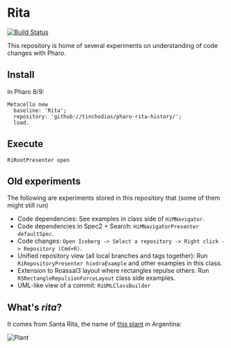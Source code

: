 # Rita

[![Build Status](https://travis-ci.org/tinchodias/pharo-rita-history.png)](http://travis-ci.org/tinchodias/pharo-rita-history)

This repository is home of several experiments on understanding of code changes with Pharo.

## Install

In Pharo 8/9:

~~~Smalltalk
Metacello new 
  baseline: 'Rita'; 
  repository: 'github://tinchodias/pharo-rita-history/'; 
  load.
~~~

## Execute

~~~Smalltalk
RiRootPresenter open
~~~

## Old experiments 

The following are experiments stored in this repository that (some of them might still run)

* Code dependencies: See examples in class side of `HiMNavigator`.
* Code dependencies in Spec2 + Search: `HiMNavigatorPresenter defaultSpec`.
* Code changes: `Open Iceberg -> Select a repository -> Right click -> Repository (Cmd+R)`.
* Unified repository view (all local branches and tags together): Run `RiRepositoryPresenter hiedraExample` and other examples in this class.
* Extension to Roassal3 layout where rectangles repulse others: Run `RSRectangleRepulsionForceLayout` class side examples.
* UML-like view of a commit: `RiUMLClassBuilder`


## What's *rita*?

It comes from Santa Rita, the name of [this plant](https://es.wikipedia.org/wiki/Bougainvillea) in Argentina:

![Plant](https://live.staticflickr.com/115/309565575_0945045e03_m_d.jpg)
